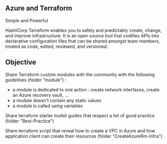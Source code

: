 Azure and Terraform
------------
Simple and Powerful

HashiCorp Terraform enables you to safely and predictably create, change, and improve infrastructure. It is an open source tool that codifies APIs into declarative configuration files that can be shared amongst team members, treated as code, edited, reviewed, and versioned.


Objective
------------
Share Terraform custom modules with the community with the following guidelines (folder "module") :
-	a module is dedicated to one action : create network interfaces, create an Azure recovery vault, ...
-	a module doesn't contain any static values
-	a module is called using variables

Share terraform starter toolkit guides that respect a list of good practice (folder "Best-Practice")

Share terraform script that reveal how to create a VPC in Azure and how application client can create their resources (folder "CreateAzureRm-Infra")
